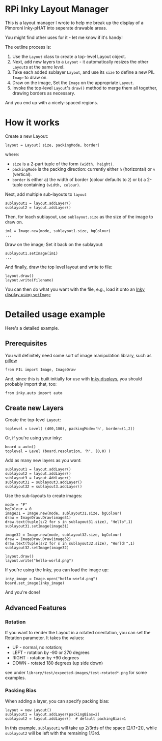 # RPi Inky Layout Manager

This is a layout manager I wrote to help me break up the display of a
Pimoroni Inky-pHAT into seperate drawable areas.

You might find other uses for it - let me know if it's handy!

The outline process is:

1. Use the `Layout` class to create a top-level Layout object.
1. Next, add new layers to a `Layout` - it automatically resizes the other `Layout`s at the same level.
1. Take each added sublayer `Layout`, and use its `size` to define a new PIL `Image` to draw on.
1. Draw on the image, Set the `Image` on the appropriate `Layout`.
1. Invoke the top-level `Layout`'s `draw()` method to merge them all together, drawing borders as necessary.

And you end up with a nicely-spaced regions.

# How it works

Create a new Layout:

    layout = Layout( size, packingMode, border)

where:

* `size` is a 2-part tuple of the form `(width, height)`.
* `packingMode` is the packing direction: currently either `h` (horizontal) or `v` (vertical).
* `border` is either a) the width of border (colour defaults to `2`) or b) a 2-tuple containing `(width, colour)`.

Next, add multiple sub-layouts to `layout`

    sublayout1 = layout.addLayer()
    sublayout2 = layout.addLayer()

Then, for leach sublayout, use `sublayout.size` as the size of the image to draw on.

    im1 = Image.new(mode, sublayout1.size, bgColour)
    ...

Draw on the image; Set it back on the sublayout:

    sublayout1.setImage(im1)
    ...

And finally, draw the top level layout and write to file:

    layout.draw()
    layout.write(filename)

You can then do what you want with the file, e.g., load it onto an [Inky display using `setImage`](https://github.com/pimoroni/inky#set-image)
# Detailed usage example

Here's a detailed example.


## Prerequisites

You will definitely need some sort of image manipulation library, such as [pillow](https://pillow.readthedocs.io/en/stable/reference/index.html)

    from PIL import Image, ImageDraw

And, since this is built initially for use with [Inky displays](https://github.com/pimoroni/inky), you should probably import that, too:

    from inky.auto import auto


## Create new Layers

Create the top-level `Layout`:

    toplevel = Level( (400,100), packingMode='h', border=(1,2))

Or, if you're using your inky:

    board = auto()
    toplevel = Level (board.resolution, 'h', (0,0) )


Add as many new layers as you want:

    sublayout1 = layout.addLayer()
    sublayout2 = layout.addLayer()
    sublayout3 = layout.AddLayer()
    sublayout31 = sublayout3.addLayer()
    sublayout32 = sublayout3.addLayer()

Use the sub-layouts to create images:

    mode = "P"
    bgColour = 0
    image31 = Image.new(mode, sublayout31.size, bgColour)
    draw = ImageDraw.Draw(image31)
    draw.text(tuple(s/2 for s in sublayout31.size), "Hello",1)
    sublayout31.setImage(image31)

    image32 = Image.new(mode, sublayout32.size, bgColour)
    draw = ImageDraw.Draw(image32)
    draw.text(tuple(s/2 for s in sublayout32.size), "World!",1)
    sublayout32.setImage(image32)

    layout.draw()
    layout.write("hello-world.png")

If you're using the Inky, you can load the image up:

    inky_image = Image.open("hello-world.png")
    board.set_image(inky_image)

And you're done!

## Advanced Features

### Rotation

If you want to render the Layout in a rotated orientation, you can set the
Rotation parameter. It takes the values:
 * UP - normal, no rotation;
 * LEFT - rotation by -90 or 270 degrees
 * RIGHT - rotation by +90 degrees
 * DOWN - rotated 180 degrees (up side down)

see under `library/test/expected-images/test-rotated*.png` for some examples.

### Packing Bias

When adding a layer, you can specify packing bias:

    layout = new Layout()
    sublayout1 = layout.addLayer(packingBias=2)
    sublayout2 = layout.addLayer()  # default packingBias=1

In this example, `sublayout1` will take up 2/3rds of the space (2/(1+2)),
while `sublayout2` will be left with the remaining 1/3rd.
